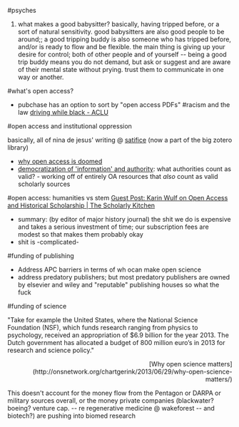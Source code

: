 #psyches
 1. what makes a good babysitter? basically, having tripped before, or a sort of natural sensitivity. good babysitters are also good people to be around;; a good tripping buddy is also someone who has tripped before, and/or is ready to flow and be flexible. the main thing is giving up your desire for control; both of other people and of yourself -- being a good trip buddy means you do not demand, but ask or suggest and are aware of their mental state without prying. trust them to communicate in one way or another.


#what's open access?
 * pubchase has an option to sort by "open access PDFs"
#racism and the law
[driving while black - ACLU](http://www.aclu.org/racial-justice/driving-while-black-racial-profiling-our-nations-highways)

#open access and institutional oppression

  basically, all of nina de jesus' writing @ [satifice](satifice.github.io) (now a part of the big zotero library)
 * [why open access is doomed](https://satifice.github.io/2014/10/24/some-thoughts-on-why-open-access-is-doomed)
 * [democratization of 'information' and authority](https://satifice.github.io/2014/08/11/the-democratization-of-the-web-and-authority/): what authorities count as valid? - working off of entirely OA resources that *also* count as valid scholarly sources

#open access: humanities vs stem
  [Guest Post: Karin Wulf on Open Access and Historical Scholarship | The Scholarly Kitchen](http://scholarlykitchen.sspnet.org/2015/03/25/guest-post-karin-wulf-on-open-access-and-historical-scholarship/)
  * summary: (by editor of major history journal) the shit we do is expensive and takes a serious investment of time; our subscription fees are modest so that makes them probably okay
  * shit is -complicated-

#funding of publishing
  * Address APC barriers in terms of wh ocan make open science
  * address predatory publishers; but most predatory publishers are owned by elsevier and wiley and "reputable" publishing houses so what the fuck

#funding of science

  "Take for example the United States, where the National Science Foundation (NSF), which funds research ranging from physics to psychology, received an appropriation of $6.9 billion for the year 2013. The Dutch government has allocated a budget of 800 million euro’s in 2013 for research and science policy."
  <p align ="right">[Why open science matters](http://onsnetwork.org/chartgerink/2013/06/29/why-open-science-matters/)</p align>

  This doesn't account for the money flow from the Pentagon or DARPA or military sources overall, or the money private companies (blackwater? boeing? venture cap. -- re regenerative medicine @ wakeforest -- and biotech?) are pushing into biomed research
